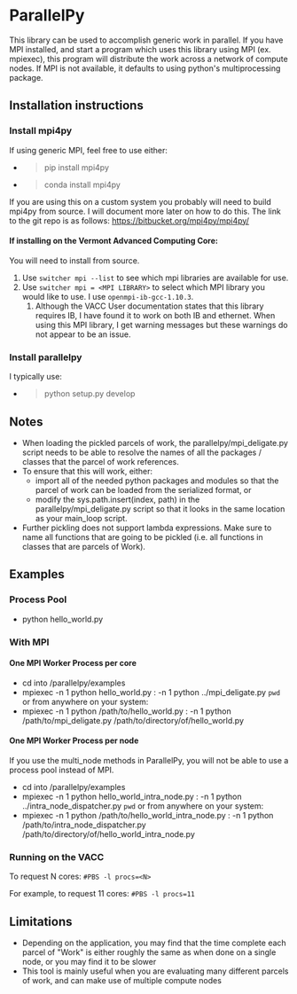 # ParallelPy

This library can be used to accomplish generic work in parallel.
If you have MPI installed, and start a program which uses this library using MPI (ex. mpiexec), this program will distribute the work across a network of compute nodes.
If MPI is not available, it defaults to using python's multiprocessing package.


## Installation instructions
### Install mpi4py

If using generic MPI, feel free to use either:
* >pip install mpi4py
* >conda install mpi4py

If you are using this on a custom system you probably will need to build mpi4py from source.
I will document more later on how to do this.
The link to the git repo is as follows: https://bitbucket.org/mpi4py/mpi4py/

#### If installing on the Vermont Advanced Computing Core:
You will need to install from source.
1. Use ```switcher mpi --list``` to see which mpi libraries are available for use.
2. Use ```switcher mpi = <MPI LIBRARY>``` to select which MPI library you would like to use. I use ```openmpi-ib-gcc-1.10.3```.
   1. Although the VACC User documentation states that this library requires IB, I have found it to work on both IB and ethernet. When using this MPI library, I get warning messages but these warnings do not appear to be an issue.

### Install parallelpy
I typically use:
* >python setup.py develop

## Notes
* When loading the pickled parcels of work, the parallelpy/mpi_deligate.py script needs to be able to resolve the names of all the packages / classes that the parcel of work references.
* To ensure that this will work, either:
    * import all of the needed python packages and modules so that the parcel of work can be loaded from the serialized format, or
    * modify the sys.path.insert(index, path) in the parallelpy/mpi_deligate.py script so that it looks in the same location as your main_loop script.
* Further pickling does not support lambda expressions. Make sure to name all functions that are going to be pickled (i.e. all functions in classes that are parcels of Work).

## Examples
### Process Pool
* python hello_world.py

### With MPI
#### One MPI Worker Process per core
* cd into /parallelpy/examples
* mpiexec -n 1 python hello_world.py : -n 1 python ../mpi_deligate.py `pwd`
or from anywhere on your system:
* mpiexec -n 1 python /path/to/hello_world.py : -n 1 python /path/to/mpi_deligate.py /path/to/directory/of/hello_world.py

#### One MPI Worker Process per node
If you use the multi_node methods in ParallelPy, you will not be able to use a process pool instead of MPI.
* cd into /parallelpy/examples
* mpiexec -n 1 python hello_world_intra_node.py : -n 1 python ../intra_node_dispatcher.py `pwd`
or from anywhere on your system:
* mpiexec -n 1 python /path/to/hello_world_intra_node.py : -n 1 python /path/to/intra_node_dispatcher.py /path/to/directory/of/hello_world_intra_node.py


### Running on the VACC

To request N cores: ```#PBS -l procs=<N>```

For example, to request 11 cores: ```#PBS -l procs=11```


## Limitations
* Depending on the application, you may find that the time complete each parcel of "Work" is either roughly the same as when done on a single node, or you may find it to be slower 
* This tool is mainly useful when you are evaluating many different parcels of work, and can make use of multiple compute nodes
